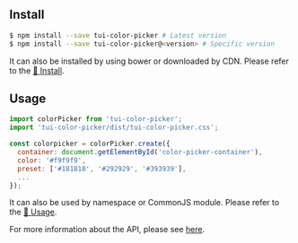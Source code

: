 ## Install

``` sh
$ npm install --save tui-color-picker # Latest version
$ npm install --save tui-color-picker@<version> # Specific version
```

It can also be installed by using bower or downloaded by CDN. Please refer to the [💾 Install](https://github.com/nhn/tui.color-picker#-install).

## Usage

```javascript
import colorPicker from 'tui-color-picker';
import 'tui-color-picker/dist/tui-color-picker.css';

const colorpicker = colorPicker.create({
  container: document.getElementById('color-picker-container'),
  color: '#f9f9f9',
  preset: ['#181818', '#292929', '#393939'],
  ...
});
```

It can also be used by namespace or CommonJS module. Please refer to the [🔨 Usage](https://github.com/nhn/tui.color-picker#-usage).

For more information about the API, please see [here](https://nhn.github.io/tui.color-picker/latest/ColorPicker).